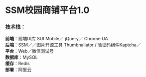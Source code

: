 # SSM校园商铺平台1.0

### 技术栈：

**前端**：前端UI库 SUI Mobile／ jQuery／ Chrome UA <br/>
**后端**：SSM／／图片开源工具 Thumbnailator / 验证码组件Kaptcha／<br/>
**平台**：Web／微信测试号<br/>
**数据库**：MySQL<br/>
**缓存**：Redis<br/>
**部署**：阿里云<br/>